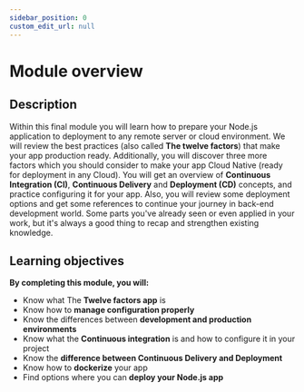 ```yaml
---
sidebar_position: 0
custom_edit_url: null
---
```


# Module overview

## Description

Within this final module you will learn how to prepare your Node.js application to deployment to any remote server or cloud environment.
We will review the best practices (also called **The twelve factors**) that make your app production ready. Additionally, you will discover three more factors which you should consider to make your app Cloud Native (ready for deployment in any Cloud).
You will get an overview of **Continuous Integration (CI)**, **Continuous Delivery** and **Deployment (CD)** concepts, and practice configuring it for your app.
Also, you will review some deployment options and get some references to continue your journey in back-end development world.
Some parts you've already seen or even applied in your work, but it's always a good thing to recap and strengthen existing knowledge.

## Learning objectives

**By completing this module, you will:**

- Know what The **Twelve factors app** is
- Know how to **manage configuration properly**
- Know the differences between **development and production environments**
- Know what the **Continuous integration** is and how to configure it in your project
- Know the **difference between Continuous Delivery and Deployment**
- Know how to **dockerize** your app  
- Find options where you can **deploy your Node.js app**
